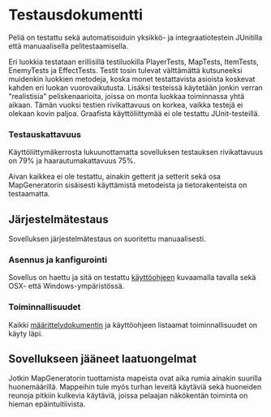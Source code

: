 # Testausdokumentti

Peliä on testattu sekä automatisoiduin yksikkö- ja integraatiotestein JUnitilla että manuaalisella pelitestaamisella.

Eri luokkia testataan erillisillä testiluokilla PlayerTests, MapTests, ItemTests, EnemyTests ja EffectTests. Testit tosin tulevat välttämättä kutsuneeksi muidenkin luokkien metodeja, koska monet testattavista asioista koskevat kahden eri luokan vuorovaikutusta. Lisäksi testeissä käytetään jonkin verran "realistisia" peliskenaarioita, joissa on monta luokkaa toiminnassa yhtä aikaan. Tämän vuoksi testien rivikattavuus on korkea, vaikka testejä ei olekaan kovin paljoa. Graafista käyttöliittymää ei ole testattu JUnit-testeillä.


### Testauskattavuus

Käyttöliittymäkerrosta lukuunottamatta sovelluksen testauksen rivikattavuus on 79% ja haarautumakattavuus 75%.

Aivan kaikkea ei ole testattu, ainakin getterit ja setterit sekä osa MapGeneratorin sisäisesti käyttämistä metodeista ja tietorakenteista on testaamatta.

## Järjestelmätestaus

Sovelluksen järjestelmätestaus on suoritettu manuaalisesti.

### Asennus ja kanfigurointi

Sovellus on haettu ja sitä on testattu [käyttöohjeen](https://github.com/konstakallama/otm-harjoitustyo/blob/master/Roguelike/dokumentaatio/k%C3%A4ytt%C3%B6ohje.md) kuvaamalla tavalla sekä OSX- että Windows-ympäristössä.

### Toiminnallisuudet

Kaikki [määrittelydokumentin](https://github.com/konstakallama/otm-harjoitustyo/blob/master/Roguelike/dokumentaatio/Vaatimusm%C3%A4%C3%A4rittely.md) ja käyttöohjeen listaamat toiminnallisuudet on käyty läpi.

## Sovellukseen jääneet laatuongelmat

Jotkin MapGeneratorin tuottamista mapeista ovat aika rumia ainakin suurilla huonemäärillä. Mappeihin tule myös turhan leveitä käytäviä sekä huoneiden reunoja pitkiin kulkevia käytäviä, joissa pelaajan näkökentän toiminta on hieman epäintuitiivista.
